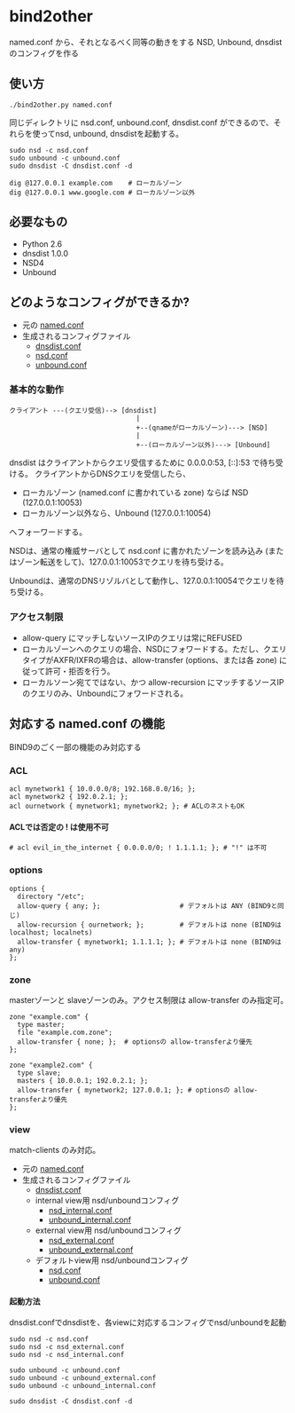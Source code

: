 # bind2other

named.conf から、それとなるべく同等の動きをする NSD, Unbound, dnsdist のコンフィグを作る

## 使い方

```
./bind2other.py named.conf
```

同じディレクトリに nsd.conf, unbound.conf, dnsdist.conf ができるので、それらを使ってnsd, unbound, dnsdistを起動する。

```
sudo nsd -c nsd.conf
sudo unbound -c unbound.conf
sudo dnsdist -C dnsdist.conf -d

dig @127.0.0.1 example.com    # ローカルゾーン
dig @127.0.0.1 www.google.com # ローカルゾーン以外
```

## 必要なもの
  - Python 2.6
  - dnsdist 1.0.0
  - NSD4
  - Unbound

## どのようなコンフィグができるか?

  - 元の [named.conf](https://github.com/hdais/bind2other/blob/master/example/named.conf)
  - 生成されるコンフィグファイル
    - [dnsdist.conf](https://github.com/hdais/bind2other/blob/master/example/dnsdist.conf)
    - [nsd.conf](https://github.com/hdais/bind2other/blob/master/example/nsd.conf)
    - [unbound.conf](https://github.com/hdais/bind2other/blob/master/example/unbound.conf)
  

### 基本的な動作

```
クライアント ---(クエリ受信)--> [dnsdist]
                                |
                                +--(qnameがローカルゾーン)---> [NSD]
                                |
                                +--(ローカルゾーン以外)---> [Unbound]
```

dnsdist はクライアントからクエリ受信するために 0.0.0.0:53, [::]:53 で待ち受ける。
クライアントからDNSクエリを受信したら、

  - ローカルゾーン (named.conf に書かれている zone) ならば NSD (127.0.0.1:10053)
  - ローカルゾーン以外なら、Unbound (127.0.0.1:10054)

へフォーワードする。

NSDは、通常の権威サーバとして nsd.conf に書かれたゾーンを読み込み (またはゾーン転送をして)、127.0.0.1:10053でクエリを待ち受ける。

Unboundは、通常のDNSリゾルバとして動作し、127.0.0.1:10054でクエリを待ち受ける。

### アクセス制限

  - allow-query にマッチしないソースIPのクエリは常にREFUSED
  - ローカルゾーンへのクエリの場合、NSDにフォワードする。ただし、クエリタイプがAXFR/IXFRの場合は、allow-transfer (options、または各 zone) に従って許可・拒否を行う。
  - ローカルソーン宛てではない、かつ allow-recursion にマッチするソースIPのクエリのみ、Unboundにフォワードされる。
  
## 対応する named.conf の機能

BIND9のごく一部の機能のみ対応する

### ACL
```
acl mynetwork1 { 10.0.0.0/8; 192.168.0.0/16; };
acl mynetwork2 { 192.0.2.1; };
acl ournetwork { mynetwork1; mynetwork2; }; # ACLのネストもOK
```
#### ACLでは否定の ! は使用不可
```
# acl evil_in_the_internet { 0.0.0.0/0; ! 1.1.1.1; }; # "!" は不可
```

### options
```
options {
  directory "/etc";
  allow-query { any; };                    # デフォルトは ANY (BIND9と同じ) 
  allow-recursion { ournetwork; };         # デフォルトは none (BIND9は localhost; localnets) 
  allow-transfer { mynetwork1; 1.1.1.1; }; # デフォルトは none (BIND9は any)
};
```

### zone

masterゾーンと slaveゾーンのみ。アクセス制限は allow-transfer のみ指定可。
```
zone "example.com" {
  type master;
  file "example.com.zone";
  allow-transfer { none; };  # optionsの allow-transferより優先
};

zone "example2.com" {
  type slave;
  masters { 10.0.0.1; 192.0.2.1; };
  allow-transfer { mynetwork2; 127.0.0.1; }; # optionsの allow-transferより優先
};
```

### view

match-clients のみ対応。

  - 元の [named.conf](https://github.com/hdais/bind2other/blob/master/example/view/named.conf)
  - 生成されるコンフィグファイル
    - [dnsdist.conf](https://github.com/hdais/bind2other/blob/master/example/view/dnsdist.conf)
    - internal view用 nsd/unboundコンフィグ
      - [nsd_internal.conf](https://github.com/hdais/bind2other/blob/master/example/view/nsd_internal.conf)
      - [unbound_internal.conf](https://github.com/hdais/bind2other/blob/master/example/view/unbound_internal.conf)
    - external view用 nsd/unboundコンフィグ
      - [nsd_external.conf](https://github.com/hdais/bind2other/blob/master/example/view/nsd_external.conf)
      - [unbound_external.conf](https://github.com/hdais/bind2other/blob/master/example/view/unbound_external.conf)
    - デフォルトview用 nsd/unboundコンフィグ　
      - [nsd.conf](https://github.com/hdais/bind2other/blob/master/example/view/nsd.conf)
      - [unbound.conf](https://github.com/hdais/bind2other/blob/master/example/view/unbound.conf)

#### 起動方法
dnsdist.confでdnsdistを、各viewに対応するコンフィグでnsd/unboundを起動

```
sudo nsd -c nsd.conf
sudo nsd -c nsd_external.conf
sudo nsd -c nsd_internal.conf

sudo unbound -c unbound.conf
sudo unbound -c unbound_external.conf
sudo unbound -c unbound_internal.conf

sudo dnsdist -C dnsdist.conf -d
```
